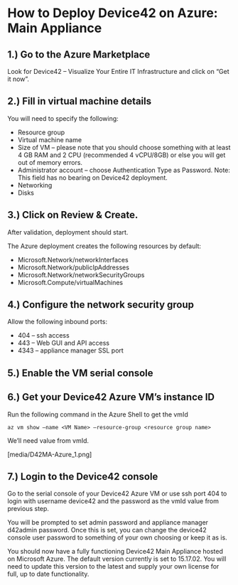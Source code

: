 # How to Deploy Device42 on Azure: Main Appliance

## 1.) Go to the Azure Marketplace

Look for Device42 – Visualize Your Entire IT Infrastructure and click on “Get it now”.

## 2.) Fill in virtual machine details

You will need to specify the following:

- Resource group
- Virtual machine name
- Size of VM – please note that you should choose something with at least 4 GB RAM and 2 CPU (recommended 4 vCPU/8GB) or else you will get out of memory errors.
- Administrator account – choose Authentication Type as Password. Note: This field has no bearing on Device42 deployment.
- Networking
- Disks
## 3.) Click on Review & Create.

After validation, deployment should start.

The Azure deployment creates the following resources by default:

- Microsoft.Network/networkInterfaces
- Microsoft.Network/publicIpAddresses
- Microsoft.Network/networkSecurityGroups
- Microsoft.Compute/virtualMachines
## 4.) Configure the network security group

Allow the following inbound ports:

- 404 – ssh access
- 443 – Web GUI and API access
- 4343 – appliance manager SSL port
## 5.) Enable the VM serial console

## 6.) Get your Device42 Azure VM’s instance ID

Run the following command in the Azure Shell to get the vmId

    az vm show –name <VM Name> –resource-group <resource group name>

We’ll need value from vmId.

[media/D42MA-Azure_1.png]

## 7.) Login to the Device42 console

Go to the serial console of your Device42 Azure VM or use ssh port 404 to login with username device42 and the password as the vmId value from previous step.  

You will be prompted to set admin password and appliance manager d42admin password.
Once this is set, you can change the device42 console user password to something of your own choosing or keep it as is.  

You should now have a fully functioning Device42 Main Appliance hosted on Microsoft Azure. The default version currently is set to 15.17.02. You will need to update this version to the latest and supply your own license for full, up to date functionality.

